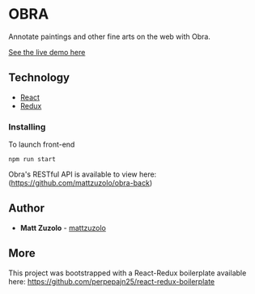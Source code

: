 # OBRA

Annotate paintings and other fine arts on the web with Obra.

[See the live demo here](https://obra-annotations.herokuapp.com/home)

## Technology

* [React](https://reactjs.org/)
* [Redux](https://redux.js.org/)

### Installing

To launch front-end

```
npm run start
```

Obra's RESTful API is available to view here: (https://github.com/mattzuzolo/obra-back)

## Author

* **Matt Zuzolo** - [mattzuzolo](https://mattzuzolo.github.io/)

## More

This project was bootstrapped with a React-Redux boilerplate available here: https://github.com/perpepajn25/react-redux-boilerplate
